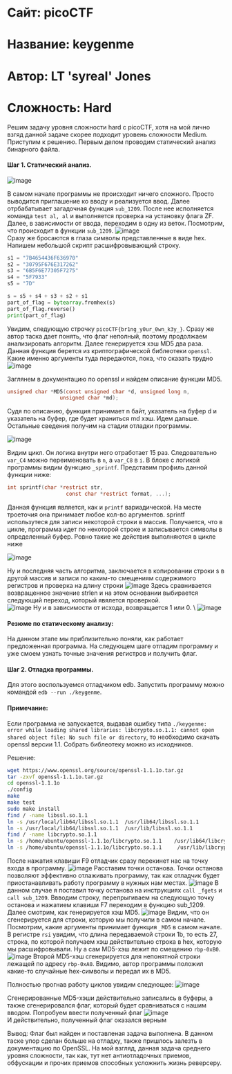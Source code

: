 # Сайт: picoCTF
# Название: keygenme
# Автор: LT 'syreal' Jones
# Сложность: Hard

Решим задачу уровня сложности hard с picoCTF, хотя на мой лично взгяд данной задаче скорее подходит уровень сложности Medium. Приступим к решению.
Первым делом проводим статический анализ бинарного файла. 

#### Шаг 1. Статический анализ.

![image](https://github.com/user-attachments/assets/97f57ef9-e58a-4bb7-85d0-7fff6ce5185f)

В самом начале программы не происходит ничего сложного. Просто выводится приглашение ко вводу и реализуется ввод. Далее отрбабатывает загадочная функция 
`sub_1209`. После нее исполняется команда `test al, al` и выполняется проверка на установку флага ZF. Далее, в зависимости от ввода, переходим в одну из веток.
Посмотрим, что происходит в функции `sub_1209`.
![image](https://github.com/user-attachments/assets/3999dcce-a365-42b6-901f-2e33296b56d7) \
Сразу же бросаются в глаза символы представленные в виде hex. Напишем небольшой скрипт расшифровывающий строку.

```python
s1 = "7B4654436F636970"
s2 = "30795F676E317262"
s3 = "6B5F6E77305F7275"
s4 = "5F7933"
s5 = "7D"

s = s5 + s4 + s3 + s2 + s1
part_of_flag = bytearray.fromhex(s)
part_of_flag.reverse()
print(part_of_flag)
```

Увидим, следующую строчку `picoCTF{br1ng_y0ur_0wn_k3y_}`. Сразу же автор таска дает понять, что флаг неполный, поэтому продолжаем анализировать алгоритм. 
Далее генерируется хэш MD5 два раза. Данная функция берется из криптографической библеотеки `openssl`. Какие именно аргументы туда передаются, пока, что сказать трудно\
![image](https://github.com/user-attachments/assets/42870374-3a4a-4a63-b6ee-b1e68541da27)


Заглянем в документацию по openssl и найдем описание функции MD5. 

```c
unsigned char *MD5(const unsigned char *d, unsigned long n,
                 unsigned char *md);
```
Судя по описанию, функция принимает n байт, указатель на буфер d и указатель на буфер, где будет храниться md хэш.
Идем дальше. Остальные сведения получим на стадии отладки программы.

![image](https://github.com/user-attachments/assets/2882e03c-ada5-45be-9c02-c233bf1c64f3)

Видим цикл. Он логика внутри него отработает 15 раз. Следовательно  `var_C4` можно переименовать в `n`, а `var_C8` в `i`.
В блоке с логикой программы видим функцию `_sprintf`. Представим профиль данной функции ниже: 

```c
int sprintf(char *restrict str,
                   const char *restrict format, ...);
```

Данная функция является, как и `printf` вариадической. На месте троеточия она принимает любое кол-во аргументов. sprintf использутеся для записи некоторой строки в массив.
Получается, что в цикле, программа идет по некоторой строке и записывается символы в определенный буфер. Ровно такие же действия выполняются в цикле ниже

![image](https://github.com/user-attachments/assets/c35d6b86-7f3b-4d77-9f41-2a74920995ff)

Ну и последняя часть алгоритма, заключается в копировании строки s в другой массив и записи по каким-то смещениям содержимого регистров и проверка на длину строки
![image](https://github.com/user-attachments/assets/23f26ca7-bbe5-4242-b273-b34c2a6ff8dc)
Здесь сравнивается возвращенное значение strlen и на этом основании выбирается следующий переход, который явялется проверкой. \
![image](https://github.com/user-attachments/assets/411c04d2-1f7c-444e-bc0f-293a2e790e28)
Ну и в зависимости от исхода, возвращается 1 или 0. \ 
![image](https://github.com/user-attachments/assets/1063b4f4-e636-4be5-b30f-90fab5837fd0)




#### Резюме по статическому анализу: 
На данном этапе мы приблизительно поняли, как работает предложенная программа. На следующем шаге отладим программу и уже смоем узнать точные значения регистров 
и получить флаг.

#### Шаг 2. Отладка программы.

Для этого воспользуемся отладчиком edb. Запустить программу можно командой `edb --run ./keygenme`. 
#### Примечание:
Если программа не запускается, выдавая ошибку типа `./keygenme: error while loading shared libraries: libcrypto.so.1.1: cannot open shared object file: No such file or directory`, то необходимо скачать openssl версии 1.1. Собрать библеотеку можно из исходников.

Решение: 
```bash
wget https://www.openssl.org/source/openssl-1.1.1o.tar.gz
tar -zxvf openssl-1.1.1o.tar.gz
cd openssl-1.1.1o
./config
make
make test
sudo make install
find / -name libssl.so.1.1
ln -s /usr/local/lib64/libssl.so.1.1  /usr/lib64/libssl.so.1.1
ln -s /usr/local/lib64/libssl.so.1.1  /usr/lib/libssl.so.1.1
find / -name libcrypto.so.1.1
ln -s /home/ubuntu/openssl-1.1.1o/libcrypto.so.1.1    /usr/lib64/libcrypto.so.1.1
ln -s /home/ubuntu/openssl-1.1.1o/libcrypto.so.1.1     /usr/lib/libcrypto.so.1.1
```

После нажатия клавиши F9 отладчик сразу перекинет нас на точку входа в программу.
![image](https://github.com/user-attachments/assets/da94e831-69d0-4771-933f-5ece4c614c09)
Расставим точки останова. Точки останова позволяют эффективно отлаживать программу, так как отладчик будет приостанавливать работу программу в нужных нам местах.
![image](https://github.com/user-attachments/assets/75ce513b-2333-4a63-81cb-3b4bb2000683)
В данном случае я поставил точку останова на инструкциях `call _fgets` и `call sub_1209`.
Ввводим строку, перепрыгиваем на следующую точку останова и нажатием клавиши F7 переходим в функцию sub_1209.
Далее смотрим, как генерируется хэш MD5. 
![image](https://github.com/user-attachments/assets/aacd1b27-15c2-4dc5-91e4-be7b10b2792c)
Видим, что он сгенерируется для строки, которую мы получили в самом начале. Посмотрим, какие аргументы принимает функция `_MD5` в самом начале.
В регистре `rsi` увидим, что длина передаваемой строки 1b, то есть 27, строка, по которой получаем хэш действительно строка в hex, которую мы расшифровывали. Ну а сам MD5-хэш лежит по смещению `rbp-0xB0`.
![image](https://github.com/user-attachments/assets/4465a8c3-20f3-4e1c-b8c5-1933622c4748)
Второй MD5-хэш сгенерируется для непонятной строки лежащей по адресу `rbp-0xA0`. Видимо, автор программы положил какие-то случайные hex-символы и передал их в MD5.

Полностью прогнав работу циклов увидим следующее: 
![image](https://github.com/user-attachments/assets/c47fa0ea-1089-491a-969f-7c61701deae9)

Сгенерированные MD5-хэши действительно записались в буферы, а также сгенерировался флаг, который будет сравниваться с нашим вводом.
Попробуем ввести полученный флаг
![image](https://github.com/user-attachments/assets/8dc87005-d38a-4526-93da-65ba22474ba1) \
И действительно, полученный флаг оказался верным

Вывод: Флаг был найден и поставленая задача выполнена. В данном таске упор сделан больше на отладку, также пришлось залезть в документацию по OpenSSL. 
На мой взгляд, данная задача среднего уровня сложности, так как, тут нет антиотладочных приемов, обфускации и прочих приемов способных усложнить жизнь 
реверсеру.



